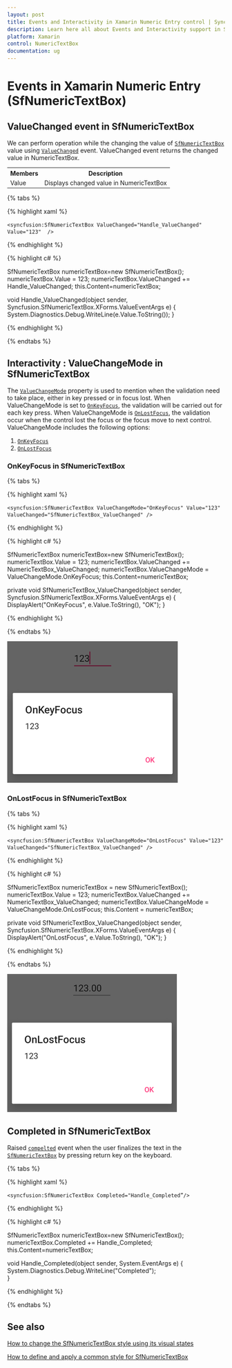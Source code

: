 ```yaml
---
layout: post
title: Events and Interactivity in Xamarin Numeric Entry control | Syncfusion
description: Learn here all about Events and Interactivity support in Syncfusion Xamarin Numeric Entry (SfNumericTextBox) control and more.
platform: Xamarin
control: NumericTextBox
documentation: ug
---
```

# Events in Xamarin Numeric Entry (SfNumericTextBox)

## ValueChanged event in SfNumericTextBox

We can perform operation while the changing the value of [`SfNumericTextBox`](https://help.syncfusion.com/cr/xamarin/Syncfusion.SfNumericTextBox.XForms.SfNumericTextBox.html) value using [`ValueChanged`](https://help.syncfusion.com/cr/xamarin/Syncfusion.SfNumericTextBox.XForms.SfNumericTextBox.html#Syncfusion_SfNumericTextBox_XForms_SfNumericTextBox_ValueChanged) event. ValueChanged event returns the changed value in NumericTextBox.

<table>
<tr>
<th>Members</th>
<th>Description</th>
</tr>
<tr>
<td>Value</td>
<td>Displays changed value in NumericTextBox</td>
</tr>
</table>

{% tabs %}

{% highlight xaml %}

    <syncfusion:SfNumericTextBox ValueChanged="Handle_ValueChanged" Value="123"  />
    
{% endhighlight %}

{% highlight c# %}

SfNumericTextBox numericTextBox=new SfNumericTextBox();
numericTextBox.Value = 123;
numericTextBox.ValueChanged += Handle_ValueChanged;
this.Content=numericTextBox;

void Handle_ValueChanged(object sender, Syncfusion.SfNumericTextBox.XForms.ValueEventArgs e)
{
    System.Diagnostics.Debug.WriteLine(e.Value.ToString());
}

{% endhighlight %}

{% endtabs %}

## Interactivity : ValueChangeMode in SfNumericTextBox

The [`ValueChangeMode`](https://help.syncfusion.com/cr/xamarin/Syncfusion.SfNumericTextBox.XForms.SfNumericTextBox.html#Syncfusion_SfNumericTextBox_XForms_SfNumericTextBox_ValueChangeMode) property is used to mention when the validation need to take place, either in key pressed or in focus lost. When ValueChangeMode is set to [`OnKeyFocus`](https://help.syncfusion.com/cr/xamarin/Syncfusion.SfNumericTextBox.XForms.ValueChangeMode.html#Syncfusion_SfNumericTextBox_XForms_ValueChangeMode_OnKeyFocus), the validation will be carried out for each key press. When ValueChangeMode is [`OnLostFocus`](https://help.syncfusion.com/cr/xamarin/Syncfusion.SfNumericTextBox.XForms.ValueChangeMode.html#Syncfusion_SfNumericTextBox_XForms_ValueChangeMode_OnLostFocus), the validation occur when the control lost the focus or the focus move to next control. ValueChangeMode includes the following options:

1. [`OnKeyFocus`](https://help.syncfusion.com/cr/xamarin/Syncfusion.SfNumericTextBox.XForms.ValueChangeMode.html#Syncfusion_SfNumericTextBox_XForms_ValueChangeMode_OnKeyFocus)
2. [`OnLostFocus`](https://help.syncfusion.com/cr/xamarin/Syncfusion.SfNumericTextBox.XForms.ValueChangeMode.html#Syncfusion_SfNumericTextBox_XForms_ValueChangeMode_OnLostFocus)

### OnKeyFocus in SfNumericTextBox

{% tabs %}

{% highlight xaml %}

	<syncfusion:SfNumericTextBox ValueChangeMode="OnKeyFocus" Value="123" ValueChanged="SfNumericTextBox_ValueChanged" />
	
{% endhighlight %}

{% highlight c# %}

SfNumericTextBox numericTextBox=new SfNumericTextBox();
numericTextBox.Value = 123;
numericTextBox.ValueChanged += NumericTextBox_ValueChanged;
numericTextBox.ValueChangeMode = ValueChangeMode.OnKeyFocus;
this.Content=numericTextBox;

private void SfNumericTextBox_ValueChanged(object sender, Syncfusion.SfNumericTextBox.XForms.ValueEventArgs e)
{
    DisplayAlert("OnKeyFocus", e.Value.ToString(), "OK");
}

{% endhighlight %}

{% endtabs %}

![Display SfNumericTextBox control with ValueChanged event OnKeyFocus](images/onkeyfocus.png)

### OnLostFocus in SfNumericTextBox

{% tabs %}

{% highlight xaml %}

	<syncfusion:SfNumericTextBox ValueChangeMode="OnLostFocus" Value="123"  ValueChanged="SfNumericTextBox_ValueChanged" />
	
{% endhighlight %}

{% highlight c# %}

SfNumericTextBox numericTextBox = new SfNumericTextBox();
numericTextBox.Value = 123;
numericTextBox.ValueChanged += NumericTextBox_ValueChanged;
numericTextBox.ValueChangeMode = ValueChangeMode.OnLostFocus;
this.Content = numericTextBox;

private void SfNumericTextBox_ValueChanged(object sender, Syncfusion.SfNumericTextBox.XForms.ValueEventArgs e)
{
    DisplayAlert("OnLostFocus", e.Value.ToString(), "OK");
}

{% endhighlight %}

{% endtabs %}

![Display SfNumericTextBox control with ValueChanged event OnLostFocus](images/onlostfocus.png)

## Completed in SfNumericTextBox

Raised [`compelted`](https://help.syncfusion.com/cr/xamarin/Syncfusion.SfNumericTextBox.XForms.SfNumericTextBox.html#Syncfusion_SfNumericTextBox_XForms_SfNumericTextBox_Completed) event when the user finalizes the text in the [`SfNumericTextBox`](https://help.syncfusion.com/cr/xamarin/Syncfusion.SfNumericTextBox.XForms.SfNumericTextBox.html) by pressing return key on the keyboard.

{% tabs %}

{% highlight xaml %}

    <syncfusion:SfNumericTextBox Completed="Handle_Completed”/>
    
{% endhighlight %}

{% highlight c# %}

SfNumericTextBox numericTextBox=new SfNumericTextBox();
numericTextBox.Completed += Handle_Completed;
this.Content=numericTextBox;

void Handle_Completed(object sender, System.EventArgs e)
{
System.Diagnostics.Debug.WriteLine("Completed");      
}

{% endhighlight %}

{% endtabs %}

## See also

[How to change the SfNumericTextBox style using its visual states]( https://www.syncfusion.com/kb/11785/how-to-change-the-xamarin-forms-numeric-textbox-style-using-its-visual-states)

[How to define and apply a common style for SfNumericTextBox]( https://www.syncfusion.com/kb/11670/how-to-define-and-apply-a-common-style-for-sfnumerictextbox-in-xamarin-forms)
